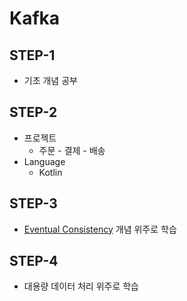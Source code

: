 # Kafka

## STEP-1

- 기초 개념 공부

## STEP-2

- 프로젝트
  - 주문 - 결제 - 배송
- Language
  - Kotlin

## STEP-3

- [Eventual Consistency](https://baekjungho.github.io/wiki/msa/msa-eventual-consistency/) 개념 위주로 학습

## STEP-4

- 대용량 데이터 처리 위주로 학습
